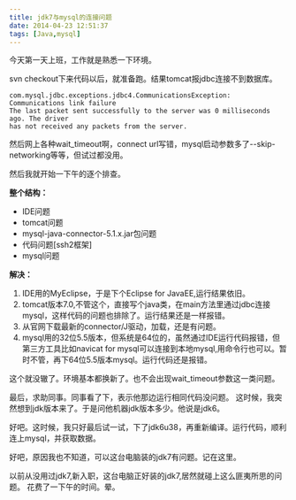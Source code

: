 ```yaml
---
title: jdk7与mysql的连接问题
date: 2014-04-23 12:51:37
tags: [Java,mysql]
---
```


今天第一天上班，工作就是熟悉一下环境。

svn checkout下来代码以后，就准备跑。结果tomcat报jdbc连接不到数据库。

``` 
com.mysql.jdbc.exceptions.jdbc4.CommunicationsException: Communications link failure
The last packet sent successfully to the server was 0 milliseconds ago. The driver
has not received any packets from the server.
```

然后网上各种wait_timeout啊，connect url写错，mysql启动参数多了--skip-networking等等，但试过都没用。

然后我就开始一下午的逐个排查。

**整个结构：**

- IDE问题
- tomcat问题
- mysql-java-connector-5.1.x.jar包问题
- 代码问题[ssh2框架]
- mysql问题

**解决：**

1. IDE用的MyEclipse，于是下个Eclipse for JavaEE,运行结果依旧。
2. tomcat版本7.0,不管这个，直接写个java类，在main方法里通过jdbc连接mysql，这样代码的问题也排除了。运行结果还是一样报错。
3. 从官网下载最新的connector/J驱动，加载，还是有问题。
4. mysql用的32位5.5版本，但系统是64位的，虽然通过IDE运行代码报错，但第三方工具比如navicat for mysql可以连接到本地mysql,用命令行也可以。暂时不管，再下64位5.5版本mysql。运行代码还是报错。

这个就没辙了。环境基本都换新了。也不会出现wait_timeout参数这一类问题。

最后，求助同事。同事看了下，表示他那边运行相同代码没问题。 这时候，我突然想到jdk版本来了。于是问他机器jdk版本多少。他说是jdk6。

好吧。这时候，我只好最后试一试，下了jdk6u38，再重新编译。运行代码，顺利连上mysql，并获取数据。

好吧，原因我也不知道，可以这台电脑装的jdk7有问题。记在这里。

以前从没用过jdk7,新入职，这台电脑正好装的jdk7,居然就碰上这么匪夷所思的问题。 花费了一下午的时间。晕。